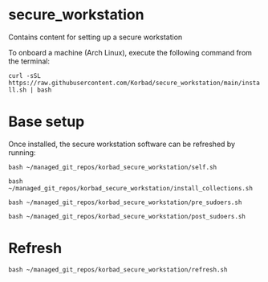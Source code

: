 # secure_workstation
Contains content for setting up a secure workstation

To onboard a machine (Arch Linux), execute the following command from the terminal:

```curl -sSL https://raw.githubusercontent.com/Korbad/secure_workstation/main/install.sh | bash```

# Base setup

Once installed, the secure workstation software can be refreshed by running:

```bash ~/managed_git_repos/korbad_secure_workstation/self.sh```

```bash ~/managed_git_repos/korbad_secure_workstation/install_collections.sh```

```bash ~/managed_git_repos/korbad_secure_workstation/pre_sudoers.sh```

```bash ~/managed_git_repos/korbad_secure_workstation/post_sudoers.sh```

# Refresh

```bash ~/managed_git_repos/korbad_secure_workstation/refresh.sh```
